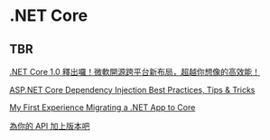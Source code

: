 # .NET Core

## TBR

[.NET Core 1.0 釋出囉！微軟開源跨平台新布局，超越你想像的高效能！](https://blogs.msdn.microsoft.com/msdntaiwan/2016/07/05/announcing-dotnet-core-1-0/)

[ASP.NET Core Dependency Injection Best Practices, Tips & Tricks](https://medium.com/volosoft/asp-net-core-dependency-injection-best-practices-tips-tricks-c6e9c67f9d96)

[My First Experience Migrating a .NET App to Core](https://www.red-gate.com/simple-talk/blogs/first-experience-migrating-net-app-core/)

[為你的 API 加上版本吧](https://blog.cashwu.com/blog/asp-net-core-api-version?fbclid=IwAR0PMcXzSsk0841IIvC91SFtzz7WeuV_KNJ9tFPS3pDeZ1HXCofDYnDc-Kg)
